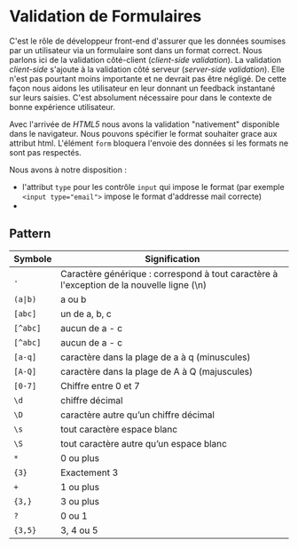 # Validation de Formulaires

C'est le rôle de développeur front-end d'assurer que les données soumises par un utilisateur via un formulaire sont dans un format correct. Nous parlons ici de la validation côté-client (_client-side validation_). La validation _client-side_ s'ajoute à la validation côté serveur (_server-side validation_). Elle n'est pas pourtant moins importante et ne devrait pas être négligé. De cette façon nous aidons les utilisateur en leur donnant un feedback instantané sur leurs saisies. C'est absolument nécessaire pour dans le contexte de bonne expérience utilisateur.

Avec l'arrivée de _HTML5_ nous avons la validation "nativement" disponible dans le navigateur. Nous pouvons spécifier le format souhaiter grace aux attribut html. L'élément `form` bloquera l'envoie des données si les formats ne sont pas respectés.

Nous avons à notre disposition :

- l'attribut `type` pour les contrôle `input` qui impose le format (par exemple `<input type="email">` impose le format d'addresse mail correcte)
-


## Pattern

Symbole | Signification
--- | ---
`.` | Caractère générique : correspond à tout caractère à l'exception de la nouvelle ligne (\n)
`(a\|b)` | a ou b
`[abc]` | un de a, b, c
`[^abc]` | aucun de a - c
`[^abc]` | aucun de a - c
`[a-q]` | caractère dans la plage de a à q (minuscules)
`[A-Q]` | caractère dans la plage de   A à Q (majuscules)
`[0-7]` | Chiffre entre 0 et 7
`\d` | chiffre décimal
`\D` | caractère autre qu’un chiffre décimal
`\s` | tout caractère espace blanc</div>
`\S` | tout caractère autre qu’un espace blanc
`*` | 0 ou plus
`{3}` | Exactement 3
`+` | 1 ou plus
`{3,}` | 3 ou plus
`?` |  0 ou 1
`{3,5}` |  3, 4 ou 5
